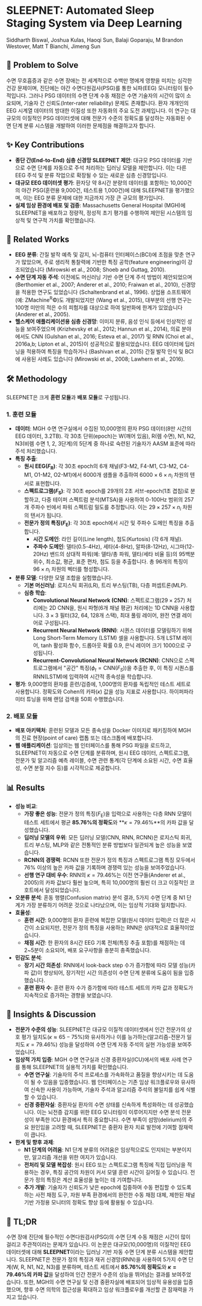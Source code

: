 # SLEEPNET: Automated Sleep Staging System via Deep Learning

Siddharth Biswal, Joshua Kulas, Haoqi Sun, Balaji Goparaju, M Brandon Westover, Matt T Bianchi, Jimeng Sun

## 🧩 Problem to Solve

수면 무호흡증과 같은 수면 장애는 전 세계적으로 수백만 명에게 영향을 미치는 심각한 건강 문제이며, 진단에는 야간 수면다원검사(PSG)를 통한 뇌파(EEG) 모니터링이 필수적입니다. 그러나 PSG 데이터의 수면 단계 수동 채점은 수면 기술자의 시간이 많이 소요되며, 기술자 간 신뢰도(Inter-rater reliability) 문제도 존재합니다. 환자 개개인의 EEG 시계열 데이터의 방대한 이질성 또한 자동화의 주요 도전 과제입니다. 이 연구는 대규모의 이질적인 PSG 데이터셋에 대해 전문가 수준의 정확도를 달성하는 자동화된 수면 단계 분류 시스템을 개발하여 이러한 문제점을 해결하고자 합니다.

## ✨ Key Contributions

- **종단 간(End-to-End) 심층 신경망 SLEEPNET 제안**: 대규모 PSG 데이터를 기반으로 수면 단계를 자동으로 주석 처리하는 딥러닝 모델을 제안합니다. 이는 다른 EEG 주석 및 분류 작업으로 확장될 수 있는 새로운 심층 신경망입니다.
- **대규모 EEG 데이터셋 평가**: 환자당 약 8시간 분량의 데이터를 포함하는 10,000건의 야간 PSG(훈련용 9,000건, 테스트용 1,000건)에 대해 SLEEPNET을 평가했으며, 이는 EEG 분류 문제에 대한 지금까지 가장 큰 규모의 평가입니다.
- **실제 임상 환경에 배포 및 검증**: Massachusetts General Hospital (MGH)에 SLEEPNET을 배포하고 정량적, 정성적 초기 평가를 수행하여 제안된 시스템의 임상적 및 연구적 가치를 확인했습니다.

## 📎 Related Works

- **EEG 분류**: 간질 발작 예측 및 감지, 뇌-컴퓨터 인터페이스(BCI)에 초점을 맞춘 연구가 많았으며, 주로 생리적 통찰력에 기반한 특징 공학(feature engineering)이 강조되었습니다 (Mirowski et al., 2008; Shoeb and Guttag, 2010).
- **수면 단계 자동 주석**: 이전에도 머신러닝 기반 수면 단계 주석 방법이 제안되었으며 (Berthomier et al., 2007; Anderer et al., 2010; Fraiwan et al., 2010), 신경망을 적용한 연구도 있었습니다 (Schaltenbrand et al., 1996). 상업용 소프트웨어(예: ZMachine$^\text{R}$©)도 개발되었지만 (Wang et al., 2015), 대부분의 선행 연구는 100명 미만의 적은 수의 피험자를 대상으로 하여 일반화에 한계가 있었습니다 (Anderer et al., 2005).
- **헬스케어 애플리케이션용 심층 신경망**: 이미지 분류, 음성 인식 등에서 인상적인 성능을 보여주었으며 (Krizhevsky et al., 2012; Hannun et al., 2014), 의료 분야에서도 CNN (Gulshan et al., 2016; Esteva et al., 2017) 및 RNN (Choi et al., 2016a,b; Lipton et al., 2015)이 성공적으로 활용되었습니다. EEG 데이터에 딥러닝을 적용하여 특징을 학습하거나 (Bashivan et al., 2015) 간질 발작 인식 및 BCI에 사용된 사례도 있습니다 (Mirowski et al., 2008; Lawhern et al., 2016).

## 🛠️ Methodology

SLEEPNET은 크게 **훈련 모듈**과 **배포 모듈**로 구성됩니다.

### 1. 훈련 모듈

- **데이터**: MGH 수면 연구실에서 수집된 10,000명의 환자 PSG 데이터(8만 시간의 EEG 데이터, 3.2TB). 각 30초 단위(epoch)는 W(깨어 있음), R(렘 수면), N1, N2, N3(비렘 수면 1, 2, 3단계)의 5단계 중 하나로 숙련된 기술자가 AASM 표준에 따라 주석 처리했습니다.
- **특징 추출**:
  - **원시 EEG($F_\text{R}$)**: 각 30초 epoch의 6개 채널(F3-M2, F4-M1, C3-M2, C4-M1, O1-M2, O2-M1)에서 6000개 샘플을 추출하여 $6000 \times 6 \times n_i$ 차원의 텐서로 표현합니다.
  - **스펙트로그램($F_\text{S}$)**: 각 30초 epoch를 29개의 2초 서브-epoch(1초 겹침)로 분할하고, 다중 테이퍼 스펙트럼 분석(MTSA)을 사용하여 0-100Hz 범위의 257개 주파수 빈에서 파워 스펙트럼 밀도를 추정합니다. 이는 $29 \times 257 \times n_i$ 차원의 텐서가 됩니다.
  - **전문가 정의 특징($F_\text{E}$)**: 각 30초 epoch에서 시간 및 주파수 도메인 특징을 추출합니다.
    - **시간 도메인**: 라인 길이(Line length), 첨도(Kurtosis) (각 6개 채널).
    - **주파수 도메인**: 델타(0.5-4Hz), 세타(4-8Hz), 알파(8-12Hz), 시그마(12-20Hz) 밴드의 상대적 파워(예: 델타/총 파워, 델타/세타 비율 등)의 95백분위수, 최소값, 평균, 표준 편차, 첨도 등을 추출합니다. 총 96개의 특징이 $96 \times n_i$ 차원의 벡터를 형성합니다.
- **분류 모델**: 다양한 모델 조합을 실험했습니다.
  - **기본 머신러닝**: 로지스틱 회귀(LR), 트리 부스팅(TB), 다층 퍼셉트론(MLP).
  - **심층 학습**:
    - **Convolutional Neural Network (CNN)**: 스펙트로그램($29 \times 257$) 처리에는 2D CNN을, 원시 파형(6개 채널 평균) 처리에는 1D CNN을 사용합니다. $3 \times 3$ 필터(32, 64, 128개 스택), 최대 풀링 레이어, 완전 연결 레이어로 구성됩니다.
    - **Recurrent Neural Network (RNN)**: 시퀀스 데이터를 모델링하기 위해 Long Short-Term Memory (LSTM) 셀을 사용합니다. 5개 LSTM 레이어, tanh 활성화 함수, 드롭아웃 확률 0.9, 은닉 레이어 크기 1000으로 구성됩니다.
    - **Recurrent-Convolutional Neural Network (RCNN)**: CNN으로 스펙트로그램에서 "공간" 특징($\phi_t = \text{CNN}(F_S)$)을 추출한 후, 이 특징 시퀀스를 RNN(LSTM)에 입력하여 시간적 종속성을 학습합니다.
- **평가**: 9,000명의 환자를 훈련/검증에, 1,000명의 환자를 독립적인 테스트 세트로 사용합니다. 정확도와 Cohen의 카파($\kappa$) 값을 성능 지표로 사용합니다. 하이퍼파라미터 튜닝을 위해 랜덤 검색을 50회 수행했습니다.

### 2. 배포 모듈

- **배포 아키텍처**: 훈련된 모델과 모든 종속성을 Docker 이미지로 패키징하여 MGH의 진료 현장(point of care) 랩톱 또는 데스크톱에 배포합니다.
- **웹 애플리케이션**: 임상의는 웹 인터페이스를 통해 PSG 파일을 로드하고, SLEEPNET이 자동으로 수면 단계를 분류하며, 원시 EEG 데이터, 스펙트로그램, 전문가 및 알고리즘 예측 레이블, 수면 관련 통계(각 단계에 소요된 시간, 수면 효율성, 수면 분절 지수 등)를 시각적으로 제공합니다.

## 📊 Results

- **성능 비교**:
  - **가장 좋은 성능**: 전문가 정의 특징($F_\text{E}$)을 입력으로 사용하는 다층 RNN 모델이 테스트 세트에서 평균 **85.76%의 정확도**와 **$\kappa=79.46\%$**의 카파 값을 달성했습니다.
  - **딥러닝 모델의 우위**: 모든 딥러닝 모델(CNN, RNN, RCNN)은 로지스틱 회귀, 트리 부스팅, MLP와 같은 전통적인 분류 방법보다 일관되게 높은 성능을 보였습니다.
  - **RCNN의 경쟁력**: RCNN 또한 전문가 정의 특징과 스펙트로그램 특징 모두에서 76% 이상의 높은 카파 값을 기록하며 경쟁력 있는 성능을 보여주었습니다.
  - **선행 연구 대비 우수**: RNN의 $\kappa=79.46\%$는 이전 연구들(Anderer et al., 2005)의 카파 값보다 훨씬 높으며, 특히 10,000명의 훨씬 더 크고 이질적인 코호트에서 달성되었습니다.
- **오분류 분석**: 혼동 행렬(Confusion matrix) 분석 결과, 5가지 수면 단계 중 N1 단계가 가장 분류하기 어려운 것으로 나타났으며, 이는 임상적 기대와 일치합니다.
- **효율성**:
  - **훈련 시간**: 9,000명의 환자 훈련에 복잡한 모델(원시 데이터 입력)은 더 많은 시간이 소요되지만, 전문가 정의 특징을 사용하는 RNN은 상대적으로 효율적이었습니다.
  - **채점 시간**: 한 환자의 8시간 EEG 기록 전체(특징 추출 포함)를 채점하는 데 2~5분이 소요되어, 배포 요구사항을 충분히 충족했습니다.
- **민감도 분석**:
  - **장기 시간 의존성**: RNN에서 look-back step 수가 증가함에 따라 모델 성능(카파 값)이 향상되어, 장기적인 시간 의존성이 수면 단계 분류에 도움이 됨을 입증했습니다.
  - **훈련 환자 수**: 훈련 환자 수가 증가함에 따라 테스트 세트의 카파 값과 정확도가 지속적으로 증가하는 경향을 보였습니다.

## 🧠 Insights & Discussion

- **전문가 수준의 성능**: SLEEPNET은 대규모 이질적 데이터셋에서 인간 전문가의 상호 평가 일치도($\kappa \approx 65-75\%$)와 유사하거나 이를 능가하는(알고리즘-전문가 일치도 $\kappa=79.46\%$) 성능을 달성하여 수면 단계 자동 주석의 실현 가능성을 보여주었습니다.
- **임상적 가치 입증**: MGH 수면 연구실과 신경 중환자실(ICU)에서의 배포 사례 연구를 통해 SLEEPNET의 실용적 가치를 확인했습니다.
  - **수면 연구실**: 기술자의 주석 프로세스를 가속화하고 품질을 향상시키는 데 도움이 될 수 있음을 입증했습니다. 웹 인터페이스는 기존 임상 워크플로우와 유사하여 신속한 사용이 가능하며, 기술자 주석과 알고리즘 주석의 불일치를 쉽게 식별할 수 있습니다.
  - **신경 중환자실**: 중환자실 환자의 수면 상태를 신속하게 특성화하는 데 성공했습니다. 이는 뇌전증 감지를 위한 EEG 모니터링이 이루어지지만 수면 분석 전문성이 부족한 ICU 환경에서 특히 중요합니다. 수면 부족이 섬망(delirium)의 주요 원인임을 고려할 때, SLEEPNET은 중환자 환자 치료 발전에 기여할 잠재력이 큽니다.
- **한계 및 향후 과제**:
  - **N1 단계의 어려움**: N1 단계 분류의 어려움은 임상적으로도 인지되는 부분이지만, 알고리즘 개선을 위한 여지가 있습니다.
  - **전처리 및 모델 복잡성**: 원시 EEG 또는 스펙트로그램 특징에 직접 딥러닝을 적용하는 경우, 특징 공간의 차원이 커서 모델 훈련 시간이 길어질 수 있습니다. 전문가 정의 특징은 계산 효율성을 높이는 데 기여합니다.
  - **추가 개발**: 기술자가 신뢰도가 낮은 epoch에 집중하여 수동 편집할 수 있도록 하는 사전 채점 도구, 자원 부족 환경에서의 완전한 수동 채점 대체, 제한된 채널 기반 가정용 모니터의 정확도 향상 등에 활용될 수 있습니다.

## 📌 TL;DR

수면 장애 진단에 필수적인 수면다원검사(PSG)의 수면 단계 수동 채점은 시간이 많이 걸리고 주관적이라는 문제가 있습니다. 이 논문은 대규모(10,000명)의 이질적인 EEG 데이터셋에 대해 **SLEEPNET**이라는 딥러닝 기반 자동 수면 단계 분류 시스템을 제안합니다. SLEEPNET은 전문가 정의 특징과 재귀 신경망(RNN)을 사용하여 5가지 수면 단계(W, R, N1, N2, N3)를 분류하며, 테스트 세트에서 **85.76%의 정확도**와 **$\kappa=79.46\%$의 카파 값**을 달성하여 인간 전문가 수준의 성능을 뛰어넘는 결과를 보여주었습니다. 또한, MGH의 수면 연구실 및 신경 중환자실에 배포되어 임상적 유용성을 입증했으며, 향후 수면 의학의 접근성을 확대하고 임상 워크플로우를 개선할 큰 잠재력을 가지고 있습니다.

